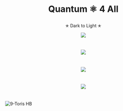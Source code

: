 # <p align="center">  Quantum ⚛︎ 4 All <p/>

<p align="center"> ✭ Dark to Light ✭ <p/>

<p align="center">
<img src="https://user-images.githubusercontent.com/113218619/234465247-f663de8d-04ec-4310-96ec-653ba01e7614.gif" />
<p/>

#

<p align="center">
<img src="https://user-images.githubusercontent.com/113218619/235283776-ff56fa61-2a9c-47e0-bbcf-0e1941e3e9fc.gif"/>
<p/>

#

<p align="center">
<img src="https://user-images.githubusercontent.com/113218619/235283809-753a6660-ae6e-4fe8-9609-bfd6c221a13d.gif"/>
<p/>

#

<p align="center">
<img src=https://user-images.githubusercontent.com/113218619/235283848-cf68e5d9-aebc-4314-bf7c-2a184b1897c5.gif"/>
<p/>

#

![9-Toris   HB](https://user-images.githubusercontent.com/113218619/235283904-0b9272c6-d55b-4aab-8d52-ce59827fad31.jpeg)
